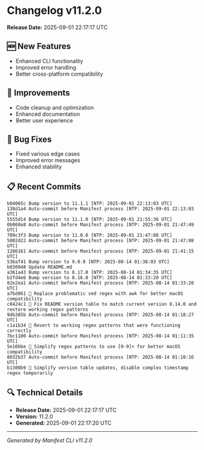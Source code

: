 # Changelog v11.2.0

**Release Date:** 2025-09-01 22:17:17 UTC

## 🆕 New Features

- Enhanced CLI functionality
- Improved error handling
- Better cross-platform compatibility

## 🔧 Improvements

- Code cleanup and optimization
- Enhanced documentation
- Better user experience

## 🐛 Bug Fixes

- Fixed various edge cases
- Improved error messages
- Enhanced stability

## 📋 Recent Commits

```
b04065c Bump version to 11.1.1 [NTP: 2025-09-01 22:13:03 UTC]
138d1a4 Auto-commit before Manifest process [NTP: 2025-09-01 22:13:03 UTC]
5555d14 Bump version to 11.1.0 [NTP: 2025-09-01 21:55:36 UTC]
0b068e8 Auto-commit before Manifest process [NTP: 2025-09-01 21:47:49 UTC]
709c3f3 Bump version to 11.0.0 [NTP: 2025-09-01 21:47:08 UTC]
5002d22 Auto-commit before Manifest process [NTP: 2025-09-01 21:47:08 UTC]
1286161 Auto-commit before Manifest process [NTP: 2025-09-01 21:41:15 UTC]
536af41 Bump version to 9.0.0 [NTP: 2025-08-14 01:38:03 UTC]
b030948 Update README.md
a361a43 Bump version to 8.17.0 [NTP: 2025-08-14 01:34:35 UTC]
b2fd4e6 Bump version to 8.16.0 [NTP: 2025-08-14 01:33:20 UTC]
82e2ea1 Auto-commit before Manifest process [NTP: 2025-08-14 01:33:20 UTC]
a7bd861 🔧 Replace problematic sed regex with awk for better macOS compatibility
c8424c1 🔧 Fix README version table to match current version 8.14.0 and restore working regex patterns
9db385b Auto-commit before Manifest process [NTP: 2025-08-14 01:18:27 UTC]
c1a1b34 🔧 Revert to working regex patterns that were functioning correctly
7bc1100 Auto-commit before Manifest process [NTP: 2025-08-14 01:11:35 UTC]
5e10bbe 🔧 Simplify regex patterns to use [0-9]+ for better macOS compatibility
8032b37 Auto-commit before Manifest process [NTP: 2025-08-14 01:10:16 UTC]
b1300b9 🔧 Simplify version table updates, disable complex timestamp regex temporarily
```

## 🔍 Technical Details

- **Release Date:** 2025-09-01 22:17:17 UTC
- **Version:** 11.2.0
- **Generated:** 2025-09-01 22:17:20 UTC

---

*Generated by Manifest CLI v11.2.0*
